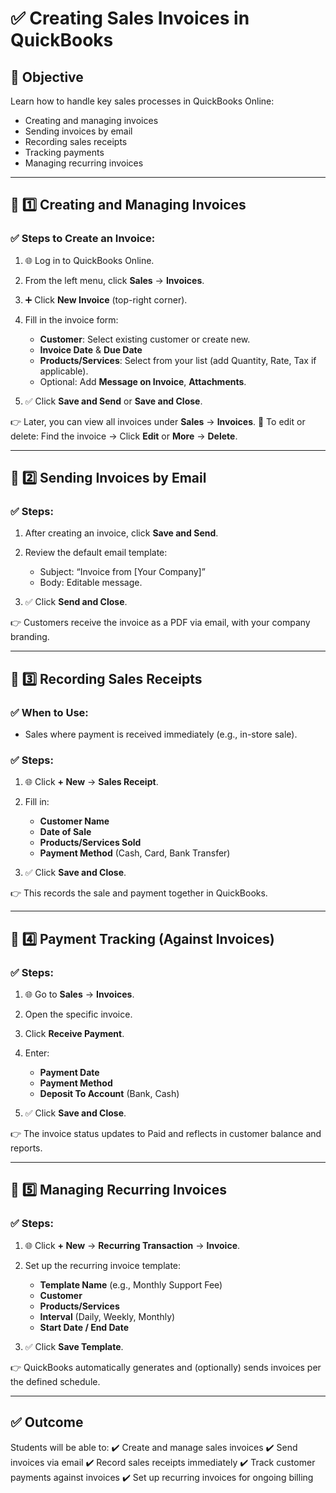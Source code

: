 # ✅ Creating Sales Invoices in QuickBooks

## 🎯 **Objective**

Learn how to handle key sales processes in QuickBooks Online:

- Creating and managing invoices
- Sending invoices by email
- Recording sales receipts
- Tracking payments
- Managing recurring invoices

---

## 🔹 **1️⃣ Creating and Managing Invoices**

### ✅ Steps to Create an Invoice:

1. 🌐 Log in to QuickBooks Online.
2. From the left menu, click **Sales** → **Invoices**.
3. ➕ Click **New Invoice** (top-right corner).
4. Fill in the invoice form:

   - **Customer**: Select existing customer or create new.
   - **Invoice Date** & **Due Date**
   - **Products/Services**: Select from your list (add Quantity, Rate, Tax if applicable).
   - Optional: Add **Message on Invoice**, **Attachments**.

5. ✅ Click **Save and Send** or **Save and Close**.

👉 Later, you can view all invoices under **Sales** → **Invoices**.
🔧 To edit or delete: Find the invoice → Click **Edit** or **More** → **Delete**.

---

## 🔹 **2️⃣ Sending Invoices by Email**

### ✅ Steps:

1. After creating an invoice, click **Save and Send**.
2. Review the default email template:

   - Subject: “Invoice from \[Your Company]”
   - Body: Editable message.

3. ✅ Click **Send and Close**.

👉 Customers receive the invoice as a PDF via email, with your company branding.

---

## 🔹 **3️⃣ Recording Sales Receipts**

### ✅ When to Use:

- Sales where payment is received immediately (e.g., in-store sale).

### ✅ Steps:

1. 🌐 Click **+ New** → **Sales Receipt**.
2. Fill in:

   - **Customer Name**
   - **Date of Sale**
   - **Products/Services Sold**
   - **Payment Method** (Cash, Card, Bank Transfer)

3. ✅ Click **Save and Close**.

👉 This records the sale and payment together in QuickBooks.

---

## 🔹 **4️⃣ Payment Tracking (Against Invoices)**

### ✅ Steps:

1. 🌐 Go to **Sales** → **Invoices**.
2. Open the specific invoice.
3. Click **Receive Payment**.
4. Enter:

   - **Payment Date**
   - **Payment Method**
   - **Deposit To Account** (Bank, Cash)

5. ✅ Click **Save and Close**.

👉 The invoice status updates to Paid and reflects in customer balance and reports.

---

## 🔹 **5️⃣ Managing Recurring Invoices**

### ✅ Steps:

1. 🌐 Click **+ New** → **Recurring Transaction** → **Invoice**.
2. Set up the recurring invoice template:

   - **Template Name** (e.g., Monthly Support Fee)
   - **Customer**
   - **Products/Services**
   - **Interval** (Daily, Weekly, Monthly)
   - **Start Date / End Date**

3. ✅ Click **Save Template**.

👉 QuickBooks automatically generates and (optionally) sends invoices per the defined schedule.

---

## ✅ Outcome

Students will be able to:
✔️ Create and manage sales invoices
✔️ Send invoices via email
✔️ Record sales receipts immediately
✔️ Track customer payments against invoices
✔️ Set up recurring invoices for ongoing billing
